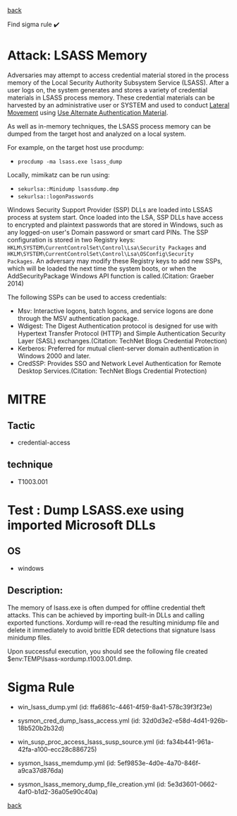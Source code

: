 
[back](../index.md)

Find sigma rule :heavy_check_mark: 

# Attack: LSASS Memory 

Adversaries may attempt to access credential material stored in the process memory of the Local Security Authority Subsystem Service (LSASS). After a user logs on, the system generates and stores a variety of credential materials in LSASS process memory. These credential materials can be harvested by an administrative user or SYSTEM and used to conduct [Lateral Movement](https://attack.mitre.org/tactics/TA0008) using [Use Alternate Authentication Material](https://attack.mitre.org/techniques/T1550).

As well as in-memory techniques, the LSASS process memory can be dumped from the target host and analyzed on a local system.

For example, on the target host use procdump:

* <code>procdump -ma lsass.exe lsass_dump</code>

Locally, mimikatz can be run using:

* <code>sekurlsa::Minidump lsassdump.dmp</code>
* <code>sekurlsa::logonPasswords</code>


Windows Security Support Provider (SSP) DLLs are loaded into LSSAS process at system start. Once loaded into the LSA, SSP DLLs have access to encrypted and plaintext passwords that are stored in Windows, such as any logged-on user's Domain password or smart card PINs. The SSP configuration is stored in two Registry keys: <code>HKLM\SYSTEM\CurrentControlSet\Control\Lsa\Security Packages</code> and <code>HKLM\SYSTEM\CurrentControlSet\Control\Lsa\OSConfig\Security Packages</code>. An adversary may modify these Registry keys to add new SSPs, which will be loaded the next time the system boots, or when the AddSecurityPackage Windows API function is called.(Citation: Graeber 2014)

The following SSPs can be used to access credentials:

* Msv: Interactive logons, batch logons, and service logons are done through the MSV authentication package.
* Wdigest: The Digest Authentication protocol is designed for use with Hypertext Transfer Protocol (HTTP) and Simple Authentication Security Layer (SASL) exchanges.(Citation: TechNet Blogs Credential Protection)
* Kerberos: Preferred for mutual client-server domain authentication in Windows 2000 and later.
* CredSSP:  Provides SSO and Network Level Authentication for Remote Desktop Services.(Citation: TechNet Blogs Credential Protection)


# MITRE
## Tactic
  - credential-access


## technique
  - T1003.001


# Test : Dump LSASS.exe using imported Microsoft DLLs
## OS
  - windows


## Description:
The memory of lsass.exe is often dumped for offline credential theft attacks. This can be achieved by
importing built-in DLLs and calling exported functions. Xordump will re-read the resulting minidump 
file and delete it immediately to avoid brittle EDR detections that signature lsass minidump files.

Upon successful execution, you should see the following file created $env:TEMP\lsass-xordump.t1003.001.dmp.


# Sigma Rule
 - win_lsass_dump.yml (id: ffa6861c-4461-4f59-8a41-578c39f3f23e)

 - sysmon_cred_dump_lsass_access.yml (id: 32d0d3e2-e58d-4d41-926b-18b520b2b32d)

 - win_susp_proc_access_lsass_susp_source.yml (id: fa34b441-961a-42fa-a100-ecc28c886725)

 - sysmon_lsass_memdump.yml (id: 5ef9853e-4d0e-4a70-846f-a9ca37d876da)

 - sysmon_lsass_memory_dump_file_creation.yml (id: 5e3d3601-0662-4af0-b1d2-36a05e90c40a)



[back](../index.md)

